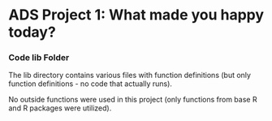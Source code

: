 # ADS Project 1: What made you happy today?
### Code lib Folder

The lib directory contains various files with function definitions (but only function definitions - no code that actually runs).

No outside functions were used in this project (only functions from base R and R packages were utilized).

